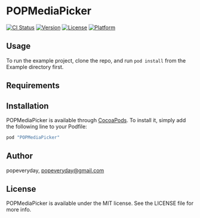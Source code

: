 # POPMediaPicker

[![CI Status](http://img.shields.io/travis/popeveryday/POPMediaPicker.svg?style=flat)](https://travis-ci.org/popeveryday/POPMediaPicker)
[![Version](https://img.shields.io/cocoapods/v/POPMediaPicker.svg?style=flat)](http://cocoapods.org/pods/POPMediaPicker)
[![License](https://img.shields.io/cocoapods/l/POPMediaPicker.svg?style=flat)](http://cocoapods.org/pods/POPMediaPicker)
[![Platform](https://img.shields.io/cocoapods/p/POPMediaPicker.svg?style=flat)](http://cocoapods.org/pods/POPMediaPicker)

## Usage

To run the example project, clone the repo, and run `pod install` from the Example directory first.

## Requirements

## Installation

POPMediaPicker is available through [CocoaPods](http://cocoapods.org). To install
it, simply add the following line to your Podfile:

```ruby
pod "POPMediaPicker"
```

## Author

popeveryday, popeveryday@gmail.com

## License

POPMediaPicker is available under the MIT license. See the LICENSE file for more info.
